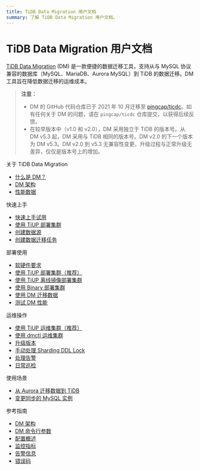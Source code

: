 ```yaml
---
title: TiDB Data Migration 用户文档
summary: 了解 TiDB Data Migration 用户文档。
---
```


# TiDB Data Migration 用户文档

[TiDB Data Migration](https://github.com/pingcap/tiflow/tree/master/dm) (DM) 是一款便捷的数据迁移工具，支持从与 MySQL 协议兼容的数据库（MySQL、MariaDB、Aurora MySQL）到 TiDB 的数据迁移。DM 工具旨在降低数据迁移的运维成本。

> **注意：**
>
> - DM 的 GitHub 代码仓库已于 2021 年 10 月迁移至 [pingcap/ticdc](https://github.com/pingcap/tiflow/tree/master/dm)。如有任何关于 DM 的问题，请在 `pingcap/ticdc` 仓库提交，以获得后续反馈。
> - 在较早版本中（v1.0 和 v2.0），DM 采用独立于 TiDB 的版本号。从 DM v5.3 起，DM 采用与 TiDB 相同的版本号。DM v2.0 的下一个版本为 DM v5.3。DM v2.0 到 v5.3 无兼容性变更，升级过程与正常升级无差异，仅仅是版本号上的增加。

<NavColumns>
<NavColumn>
<ColumnTitle>关于 TiDB Data Migration</ColumnTitle>

- [什么是 DM？](overview.md)
- [DM 架构](overview.md)
- [性能数据](benchmark-v2.0-ga.md)

</NavColumn>

<NavColumn>
<ColumnTitle>快速上手</ColumnTitle>

- [快速上手试用](quick-start-with-dm.md)
- [使用 TiUP 部署集群](deploy-a-dm-cluster-using-tiup.md)
- [创建数据源](quick-start-create-source.md)
- [创建数据迁移任务](quick-create-migration-task.md)

</NavColumn>

<NavColumn>
<ColumnTitle>部署使用</ColumnTitle>

- [软硬件要求](hardware-and-software-requirements.md)
- [使用 TiUP 部署集群（推荐）](deploy-a-dm-cluster-using-tiup.md)
- [使用 TiUP 离线镜像部署集群](deploy-a-dm-cluster-using-tiup-offline.md)
- [使用 Binary 部署集群](deploy-a-dm-cluster-using-binary.md)
- [使用 DM 迁移数据](migrate-data-using-dm.md)
- [测试 DM 性能](performance-test.md)

</NavColumn>

<NavColumn>
<ColumnTitle>运维操作</ColumnTitle>

- [使用 TiUP 运维集群（推荐）](maintain-dm-using-tiup.md)
- [使用 dmctl 运维集群](dmctl-introduction.md)
- [升级版本](manually-upgrade-dm-1.0-to-2.0.md)
- [手动处理 Sharding DDL Lock](manually-handling-sharding-ddl-locks.md)
- [处理告警](handle-alerts.md)
- [日常巡检](daily-check.md)

</NavColumn>

<NavColumn>
<ColumnTitle>使用场景</ColumnTitle>

- [从 Aurora 迁移数据到 TiDB](migrate-from-mysql-aurora.md)
- [变更同步的 MySQL 实例](usage-scenario-master-slave-switch.md)

</NavColumn>

<NavColumn>
<ColumnTitle>参考指南</ColumnTitle>

- [DM 架构](dm-arch.md)
- [DM 命令行参数](command-line-flags.md)
- [配置概述](config-overview.md)
- [监控指标](monitor-a-dm-cluster.md)
- [告警信息](alert-rules.md)
- [错误码](error-handling.md#常见故障处理方法)

</NavColumn>

</NavColumns>
